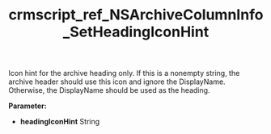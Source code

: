 ﻿---
title: crmscript_ref_NSArchiveColumnInfo_SetHeadingIconHint
description: NSArchiveColumnInfo.SetHeadingIconHint(String headingIconHint)
intellisense: NSArchiveColumnInfo.SetHeadingIconHint
keywords: NSArchiveColumnInfo, GetHeadingIconHint
so.topic: reference
---

Icon hint for the archive heading only. If this is a nonempty string, the archive header should use this icon and ignore the DisplayName. Otherwise, the DisplayName should be used as the heading.

**Parameter:** 
 - **headingIconHint** String

